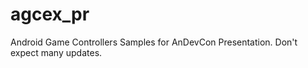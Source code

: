 agcex_pr
========

Android Game Controllers Samples for AnDevCon Presentation.
Don't expect many updates.
